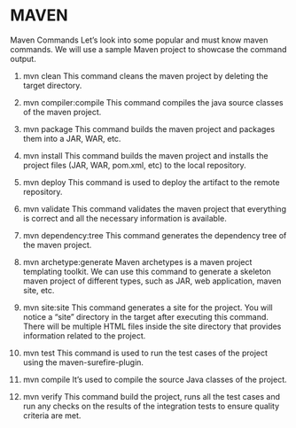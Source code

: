 # MAVEN

Maven Commands
Let’s look into some popular and must know maven commands. We will use a sample Maven project to showcase the command output.

1. mvn clean
This command cleans the maven project by deleting the target directory.

2. mvn compiler:compile
This command compiles the java source classes of the maven project.

3. mvn package
This command builds the maven project and packages them into a JAR, WAR, etc.

4. mvn install
This command builds the maven project and installs the project files (JAR, WAR, pom.xml, etc) to the local repository.

5. mvn deploy
This command is used to deploy the artifact to the remote repository.

6. mvn validate
This command validates the maven project that everything is correct and all the necessary information is available.

7. mvn dependency:tree
This command generates the dependency tree of the maven project.

8. mvn archetype:generate
Maven archetypes is a maven project templating toolkit. We can use this command to generate a skeleton maven project of different types, 
such as JAR, web application, maven site, etc.

9. mvn site:site
This command generates a site for the project. You will notice a “site” directory in the target after executing this command. There will be multiple HTML files inside the site directory that provides information related to the project.

10. mvn test
This command is used to run the test cases of the project using the maven-surefire-plugin.

11. mvn compile
It’s used to compile the source Java classes of the project.

12. mvn verify
This command build the project, runs all the test cases and run any checks on the results of the integration tests to ensure quality criteria are met.





